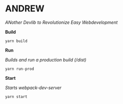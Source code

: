 # ANDREW
*ANother Devlib to Revolutionize Easy Webdevelopment*


**Build**

`yarn build`

**Run**

*Builds and run a production build (/dist)*

`yarn run-prod`

**Start**

*Starts webpack-dev-server*

`yarn start`

